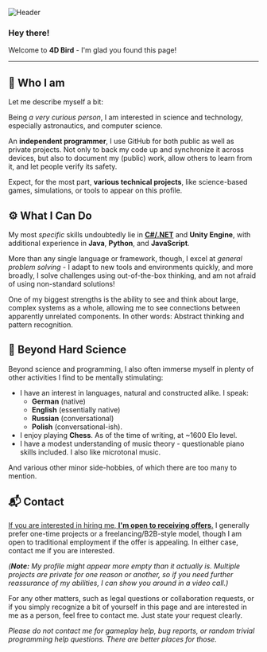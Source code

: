 ![Header](./4d_bird_banner_2048px.png)

### Hey there!

Welcome to **4D Bird** - I'm glad you found this page!

---

## 👤 Who I am

Let me describe myself a bit:

Being *a very curious person*, I am interested in science and technology, especially astronautics, and computer science.

An **independent programmer**, I use GitHub for both public as well as private projects. Not only to back my code up and synchronize it across devices, but also to document my (public) work, allow others to learn from it, and let people verify its safety.

Expect, for the most part, **various technical projects**, like science-based games, simulations, or tools to appear on this profile.


## ⚙️ What I Can Do

My most *specific* skills undoubtedly lie in <ins>**C#/.NET**</ins> and **Unity Engine**, with additional experience in **Java**, **Python**, and **JavaScript**.

More than any single language or framework, though, I excel at *general problem solving* - I adapt to new tools and environments quickly, and more broadly, I solve challenges using out-of-the-box thinking, and am not afraid of using non-standard solutions!

One of my biggest strengths is the ability to see and think about large, complex systems as a whole, allowing me to see connections between apparently unrelated components. In other words: Abstract thinking and pattern recognition.


## 🎵 Beyond Hard Science

Beyond science and programming, I also often immerse myself in plenty of other activities I find to be mentally stimulating:
* I have an interest in languages, natural and constructed alike. I speak:
  * **German** (native)
  * **English** (essentially native)
  * **Russian** (conversational)
  * **Polish** (conversational-ish).
* I enjoy playing **Chess**. As of the time of writing, at ~1600 Elo level.
* I have a modest understanding of music theory - questionable piano skills included. I also like microtonal music.

And various other minor side-hobbies, of which there are too many to mention.


## 📬 Contact

<ins>If you are interested in hiring me, **I'm open to receiving offers**.</ins> I generally prefer one-time projects or a freelancing/B2B-style model, though I am open to traditional employment if the offer is appealing. In either case, contact me if you are interested.

*(**Note:** My profile might appear more empty than it actually is. Multiple projects are private for one reason or another, so if you need further reassurance of my abilities, I can show you around in a video call.)*

For any other matters, such as legal questions or collaboration requests, or if you simply recognize a bit of yourself in this page and are interested in me as a person, feel free to contact me. Just state your request clearly.

*Please do not contact me for gameplay help, bug reports, or random trivial programming help questions. There are better places for those.*
